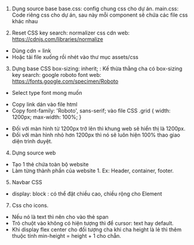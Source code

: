 1. Dụng source base
   base.css: config chung css cho dự án.
   main.css: Code riêng css cho dự án, sau này mỗi component sẽ chứa các file css khác nhau

2. Reset CSS
   key search: normalizer css cdn
   web: https://cdnjs.com/libraries/normalize

- Dùng cdn = link <link rel="stylesheet" href="https://cdnjs.cloudflare.com/ajax/libs/normalize/8.0.1/normalize.min.css" />
- Hoặc tải file xuống rồi nhét vào thư mục assets/css

3. Dựng base CSS
   box-sizing: inherit; : Kế thừa thằng cha có box-sizing
   key search: google roboto font
   web: https://fonts.google.com/specimen/Roboto

- Select type font mong muốn

* Copy link dán vào file html
* Copy font-family: 'Roboto', sans-serif; vào file CSS
  .grid {
  width: 1200px;
  max-width: 100%;
  }

- Đối với màn hình từ 1200px trở lên thì khung web sẽ hiển thị là 1200px.
- Đối với màn hình nhỏ hơn 1200px thì nó sẽ luôn hiện 100% thao giao diện trình duyệt.

4. Dựng source web

- Tạo 1 thẻ chứa toàn bộ website
- Làm từng thành phần của website 1. Ex: Header, container, footer.

5. Navbar CSS

- display: block : có thể đặt chiều cao, chiều rộng cho Element

7. Css cho icons.

- Nếu nó là text thì nên cho vào thẻ span
- Trỏ chuột vào không có hiện tượng thì để cursor: text hay default.
- Khi display flex center cho đối tượng cha khi cha height là lẻ thì thêm
  thuộc tính min-height = height + 1 cho chẵn.

